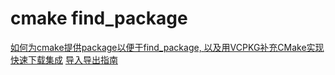 # cmake find_package

[如何为cmake提供package以便于find_package, 以及用VCPKG补充CMake实现快速下载集成](https://www.jianshu.com/p/3d90d05ed7cd)
[导入导出指南](https://cmake-doc.readthedocs.io/zh_CN/latest/guide/importing-exporting/index.html)
